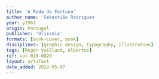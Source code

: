 ```yaml
---
title: 'A Roda da Fortuna'
author_name: 'Sebastião Rodrigues'
year: y1961
origin: Portugal
publisher: 'Ulisseia'
formats: [book-cover, book]
disciplines: [graphic-design, typography, illustration]
tags: [Roger Vailland, Albertus]
ref: sol-010-0029
layout: artifact
date_added: 2022-05-07
---
```

